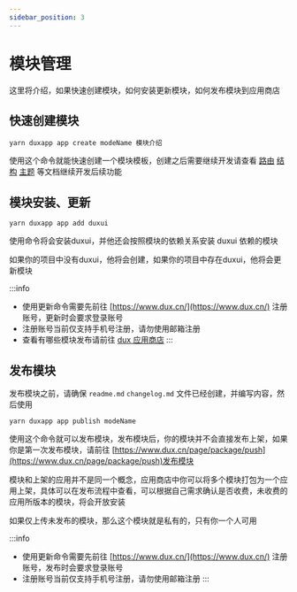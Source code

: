 ```yaml
---
sidebar_position: 3
---
```


# 模块管理

这里将介绍，如果快速创建模块，如何安装更新模块，如何发布模块到应用商店

## 快速创建模块

`yarn duxapp app create modeName 模块介绍`  

使用这个命令就能快速创建一个模块模板，创建之后需要继续开发请查看 [路由](route) [结构](directory) [主题](theme) 等文档继续开发后续功能

## 模块安装、更新

`yarn duxapp app add duxui`  

使用命令将会安装duxui，并他还会按照模块的依赖关系安装 duxui 依赖的模块  

如果你的项目中没有duxui，他将会创建，如果你的项目中存在duxui，他将会更新模块 

:::info
- 使用更新命令需要先前往 [https://www.dux.cn/](https://www.dux.cn/) 注册账号，更新时会要求登录账号
- 注册账号当前仅支持手机号注册，请勿使用邮箱注册
- 查看有哪些模块发布请前往 [dux 应用商店](https://www.dux.cn/page/apps?type=2)
:::

## 发布模块

发布模块之前，请确保 `readme.md` `changelog.md` 文件已经创建，并编写内容，然后使用  

`yarn duxapp app publish modeName`  

使用这个命令就可以发布模块，发布模块后，你的模块并不会直接发布上架，如果你是第一次发布模块，请前往
[https://www.dux.cn/page/package/push](https://www.dux.cn/page/package/push)发布模块  

模块和上架的应用并不是同一个概念，应用商店中你可以将多个模块打包为一个应用上架，具体可以在发布流程中查看，可以根据自己需求确认是否收费，未收费的应用所版本的模块，将会开放安装  

如果仅上传未发布的模块，那么这个模块就是私有的，只有你一个人可用

:::info
- 使用更新命令需要先前往 [https://www.dux.cn/](https://www.dux.cn/) 注册账号，发布时会要求登录账号
- 注册账号当前仅支持手机号注册，请勿使用邮箱注册
:::